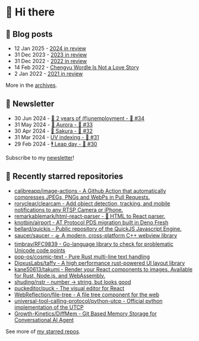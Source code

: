 # 👋 Hi there

## 📝 Blog posts

<!-- feed start -->
- 12 Jan 2025 - [2024 in review](https://cheeaun.com/blog/2025/01/2024-in-review/)
- 31 Dec 2023 - [2023 in review](https://cheeaun.com/blog/2023/12/2023-in-review/)
- 31 Dec 2022 - [2022 in review](https://cheeaun.com/blog/2022/12/2022-in-review/)
- 14 Feb 2022 - [Chengyu Wordle Is Not a Love Story](https://cheeaun.com/blog/2022/02/chengyu-wordle-is-not-a-love-story/)
- 2 Jan 2022 - [2021 in review](https://cheeaun.com/blog/2022/01/2021-in-review/)
<!-- feed end -->

More in the [archives](https://cheeaun.com/blog/archives/).

## 📰 Newsletter

<!-- newsletter start -->
- 30 Jun 2024 - [🎂 2 years of (f)unemployment - 🥫 #34](https://cheeaun.substack.com/p/2-years-of-funemployment-34)
- 31 May 2024 - [🌌 Aurora - 🥫 #33](https://cheeaun.substack.com/p/aurora-33)
- 30 Apr 2024 - [🌸 Sakura - 🥫 #32](https://cheeaun.substack.com/p/sakura-32)
- 31 Mar 2024 - [UV indexing - 🥫 #31](https://cheeaun.substack.com/p/uv-indexing-31)
- 29 Feb 2024 - [🕴️ Leap day - 🥫 #30](https://cheeaun.substack.com/p/leap-day-30)
<!-- newsletter end -->

Subscribe to my [newsletter](https://cheeaun.substack.com/)!

## 🌟 Recently starred repositories

<!-- starred repos start -->
- [calibreapp/image-actions - A Github Action that automatically compresses JPEGs, PNGs and WebPs in Pull Requests.](https://github.com/calibreapp/image-actions)
- [roryclear/clearcam - Add object detection, tracking, and mobile notifications to any RTSP Camera or iPhone.](https://github.com/roryclear/clearcam)
- [remarkablemark/html-react-parser - 📝 HTML to React parser.](https://github.com/remarkablemark/html-react-parser)
- [knotbin/airport - AT Protocol PDS migration built in Deno Fresh](https://github.com/knotbin/airport)
- [bellard/quickjs - Public repository of the QuickJS Javascript Engine.](https://github.com/bellard/quickjs)
- [saucer/saucer - 🛸 A modern, cross-platform C++ webview library](https://github.com/saucer/saucer)
- [timbray/RFC9839 - Go-language library to check for problematic Unicode code points](https://github.com/timbray/RFC9839)
- [pop-os/cosmic-text - Pure Rust multi-line text handling](https://github.com/pop-os/cosmic-text)
- [DioxusLabs/taffy - A high performance rust-powered UI layout library](https://github.com/DioxusLabs/taffy)
- [kane50613/takumi - Render your React components to images. Available for Rust, Node.js, and WebAssembly.](https://github.com/kane50613/takumi)
- [shuding/nstr - number → string, but looks good](https://github.com/shuding/nstr)
- [puckeditor/puck - The visual editor for React](https://github.com/puckeditor/puck)
- [WebReflection/file-tree - A file tree component for the web](https://github.com/WebReflection/file-tree)
- [universal-tool-calling-protocol/python-utcp - Official python implementation of the UTCP](https://github.com/universal-tool-calling-protocol/python-utcp)
- [Growth-Kinetics/DiffMem - Git Based Memory Storage for Conversational AI Agent](https://github.com/Growth-Kinetics/DiffMem)
<!-- starred repos end -->

See more of [my starred repos](https://github.com/stars/cheeaun/).
